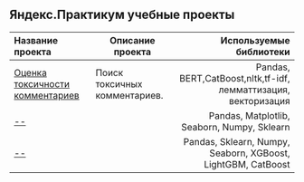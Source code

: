## Яндекс.Практикум учебные проекты

Название проекта | Описание проекта | Используемые библиотеки
:-----------------|------------------|------------------------:
[Оценка токсичности комментариев](10.11.2023_NLP.ipynb)| Поиск токсичных комментариев.  | Pandas, BERT,CatBoost,nltk,tf-idf, лемматтизация, векторизация
[--]()|  | Pandas, Matplotlib, Seaborn, Numpy, Sklearn
[--]() | | Pandas, Sklearn, Numpy, Seaborn, XGBoost, LightGBM, CatBoost
